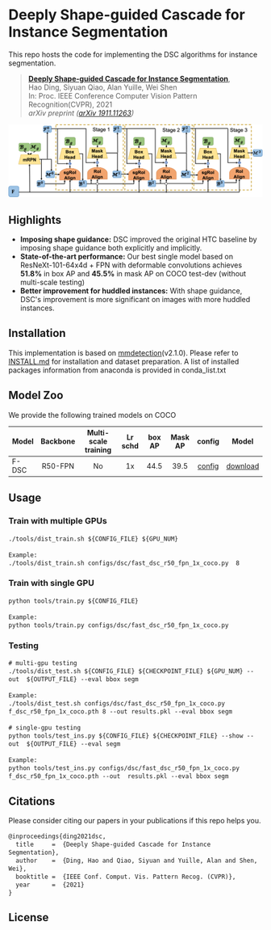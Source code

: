# Deeply Shape-guided Cascade for Instance Segmentation
This repo hosts the code for implementing the DSC algorithms for instance segmentation.

> [**Deeply Shape-guided Cascade for Instance Segmentation**](https://arxiv.org/abs/1911.11263),            
> Hao Ding, Siyuan Qiao, Alan Yuille, Wei Shen   
> In: Proc. IEEE Conference Computer Vision Pattern Recognition(CVPR), 2021  
> *arXiv preprint ([arXiv 1911.11263](https://arxiv.org/abs/1911.11263))*  

![architecture](img/DSC_top.png)

## Highlights
- **Imposing shape guidance:**  DSC improved the original HTC baseline by imposing shape guidance both explicitly and implicitly.
- **State-of-the-art performance:** Our best single model based on ResNeXt-101-64x4d + FPN with deformable convolutions achieves **51.8%** in box AP and **45.5%** in mask AP on COCO test-dev (without multi-scale testing)
- **Better improvement for huddled instances:** With shape guidance, DSC's improvement is more significant on images with more huddled instances.

## Installation
This implementation is based on [mmdetection](https://github.com/open-mmlab/mmdetection)(v2.1.0). Please refer to [INSTALL.md](docs/INSTALL.md) for installation and dataset preparation. A list of installed packages information from anaconda is provided in conda_list.txt

## Model Zoo
We provide the following trained models on COCO

Model | Backbone | Multi-scale training | Lr schd | box AP | Mask AP | config | Model
--- |:---:|:---:|:---:|:---: |:---: |:---: |:---:
F-DSC| R50-FPN | No | 1x | 44.5 | 39.5 | [config](configs/dsc/fast_dsc_r50_fpn_1x_coco.py) | [download](https://www.icloud.com/iclouddrive/05yKomhpHgJtq0id3c_w0DfsA#f_dsc_r50_fpn_1x_coco)

## Usage

### Train with multiple GPUs
    ./tools/dist_train.sh ${CONFIG_FILE} ${GPU_NUM}

    Example: 
    ./tools/dist_train.sh configs/dsc/fast_dsc_r50_fpn_1x_coco.py  8

### Train with single GPU
    python tools/train.py ${CONFIG_FILE}
    
    Example:
    python tools/train.py configs/dsc/fast_dsc_r50_fpn_1x_coco.py

### Testing
    # multi-gpu testing
    ./tools/dist_test.sh ${CONFIG_FILE} ${CHECKPOINT_FILE} ${GPU_NUM} --out  ${OUTPUT_FILE} --eval bbox segm
    
    Example: 
    ./tools/dist_test.sh configs/dsc/fast_dsc_r50_fpn_1x_coco.py  f_dsc_r50_fpn_1x_coco.pth 8 --out results.pkl --eval bbox segm

    # single-gpu testing
    python tools/test_ins.py ${CONFIG_FILE} ${CHECKPOINT_FILE} --show --out  ${OUTPUT_FILE} --eval segm
    
    Example: 
    python tools/test_ins.py configs/dsc/fast_dsc_r50_fpn_1x_coco.py  f_dsc_r50_fpn_1x_coco.pth --out  results.pkl --eval bbox segm

## Citations
Please consider citing our papers in your publications if this repo helps you. 
```
@inproceedings{ding2021dsc,
  title     =  {Deeply Shape-guided Cascade for Instance Segmentation},
  author    =  {Ding, Hao and Qiao, Siyuan and Yuille, Alan and Shen, Wei},
  booktitle =  {IEEE Conf. Comput. Vis. Pattern Recog. (CVPR)},
  year      =  {2021}
}
```

## License
